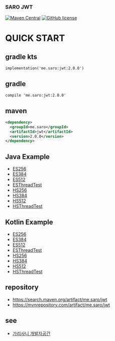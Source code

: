 ### SARO JWT
[![Maven Central](https://maven-badges.herokuapp.com/maven-central/me.saro/jwt/badge.svg)](https://maven-badges.herokuapp.com/maven-central/me.saro/jwt)
[![GitHub license](https://img.shields.io/github/license/saro-lab/jwt.svg)](https://github.com/saro-lab/jwt/blob/master/LICENSE)

# QUICK START

## gradle kts
```
implementation('me.saro:jwt:2.0.0')
```

## gradle
```
compile 'me.saro:jwt:2.0.0'
```

## maven
``` xml
<dependency>
  <groupId>me.saro</groupId>
  <artifactId>jwt</artifactId>
  <version>2.0.0</version>
</dependency>
```

## Java Example
- [ES256](https://github.com/saro-lab/jwt/blob/main/src/test/java/me/saro/jwt/java/alg/ES256.java)
- [ES384](https://github.com/saro-lab/jwt/blob/main/src/test/java/me/saro/jwt/java/alg/ES384.java)
- [ES512](https://github.com/saro-lab/jwt/blob/main/src/test/java/me/saro/jwt/java/alg/ES512.java)
- [ESThreadTest](https://github.com/saro-lab/jwt/blob/main/src/test/java/me/saro/jwt/java/alg/ESThreadTest.java)
- [HS256](https://github.com/saro-lab/jwt/blob/main/src/test/java/me/saro/jwt/java/alg/HS256.java)
- [HS384](https://github.com/saro-lab/jwt/blob/main/src/test/java/me/saro/jwt/java/alg/HS384.java)
- [HS512](https://github.com/saro-lab/jwt/blob/main/src/test/java/me/saro/jwt/java/alg/HS512.java)
- [HSThreadTest](https://github.com/saro-lab/jwt/blob/main/src/test/java/me/saro/jwt/java/alg/HSThreadTest.java)

## Kotlin Example
- [ES256](https://github.com/saro-lab/jwt/blob/main/src/test/kotlin/me/saro/jwt/kotlin/alg/ES256.kt)
- [ES384](https://github.com/saro-lab/jwt/blob/main/src/test/kotlin/me/saro/jwt/kotlin/alg/ES384.kt)
- [ES512](https://github.com/saro-lab/jwt/blob/main/src/test/kotlin/me/saro/jwt/kotlin/alg/ES512.kt)
- [ESThreadTest](https://github.com/saro-lab/jwt/blob/main/src/test/kotlin/me/saro/jwt/kotlin/alg/ESThreadTest.kt)
- [HS256](https://github.com/saro-lab/jwt/blob/main/src/test/kotlin/me/saro/jwt/kotlin/alg/HS256.kt)
- [HS384](https://github.com/saro-lab/jwt/blob/main/src/test/kotlin/me/saro/jwt/kotlin/alg/HS384.kt)
- [HS512](https://github.com/saro-lab/jwt/blob/main/src/test/kotlin/me/saro/jwt/kotlin/alg/HS512.kt)
- [HSThreadTest](https://github.com/saro-lab/jwt/blob/main/src/test/kotlin/me/saro/jwt/kotlin/alg/HSThreadTest.kt)


## repository
- https://search.maven.org/artifact/me.saro/jwt
- https://mvnrepository.com/artifact/me.saro/jwt

## see
- [가리사니 개발자공간](https://gs.saro.me)

